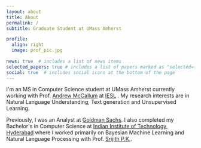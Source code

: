 ```yaml
---
layout: about
title: About
permalink: /
subtitle: Graduate Student at UMass Amherst

profile:
  align: right
  image: prof_pic.jpg
  
news: true  # includes a list of news items
selected_papers: true # includes a list of papers marked as "selected={true}"
social: true  # includes social icons at the bottom of the page
---
```


I'm an MS in Computer Science student at UMass Amherst currently working with Prof. [Andrew McCallum](https://people.cs.umass.edu/~mccallum/) at [IESL](http://www.iesl.cs.umass.edu/) . My research interests are in Natural Language Understanding, Text generation and Unsupervised Learning.

Previously, I was an Analyst at [Goldman Sachs](https://www.goldmansachs.com/). I also completed my Bachelor's in Computer Science at [Indian Institute of Technology, Hyderabad](https://iith.ac.in/) where I worked primarily on Bayesian Machine Learning and Natural Language Processing with Prof. [Srijith P.K.](https://sites.google.com/site/pksrijith/home). 
